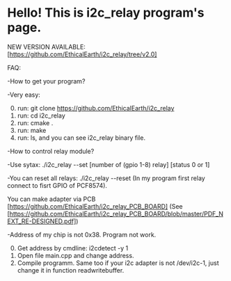 # Hello! This is i2c_relay program's page.
NEW VERSION AVAILABLE: [https://github.com/EthicalEarth/i2c_relay/tree/v2.0]

FAQ:

-How to get your program?

-Very easy:

0) run: git clone https://github.com/EthicalEarth/i2c_relay
1) run: cd i2c_relay
2) run: cmake .
3) run: make
4) run: ls,  and you can see i2c_relay binary file.

-How to control relay module?

-Use sytax: ./i2c_relay --set [number of (gpio 1-8) relay] [status 0 or 1]

-You can reset all relays: ./i2c_relay --reset
(In my program first relay connect to fisrt GPIO of PCF8574). 

You can make adapter via PCB [https://github.com/EthicalEarth/i2c_relay_PCB_BOARD] (See [https://github.com/EthicalEarth/i2c_relay_PCB_BOARD/blob/master/PDF_NEXT_RE-DESIGNED.pdf])

-Address of my chip is not 0x38. Program not work.

0) Get address by cmdline: i2cdetect -y 1
1) Open file main.cpp and change address.
2) Compile programm.
Same too if your i2c adapter is not /dev/i2c-1, just change it in function readwritebuffer.
